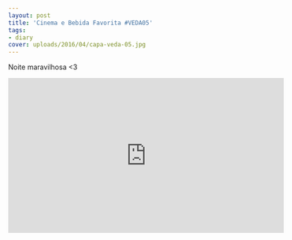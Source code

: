```yaml
---
layout: post
title: 'Cinema e Bebida Favorita #VEDA05'
tags:
- diary
cover: uploads/2016/04/capa-veda-05.jpg
---
```


Noite maravilhosa <3

<iframe width="560" height="315" src="https://www.youtube.com/embed/YqmzcLTTlUI" frameborder="0" allowfullscreen></iframe>
